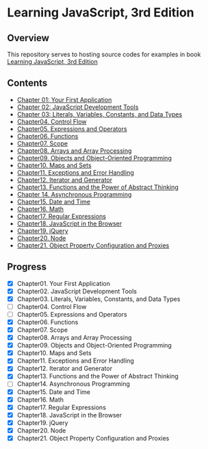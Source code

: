 # Learning JavaScript, 3rd Edition    

## Overview  
This repository serves to hosting source codes for examples in book [Learning JavaScript, 3rd Edition](https://www.amazon.cn/JavaScript%E5%AD%A6%E4%B9%A0%E6%8C%87%E5%8D%97-%E7%AC%AC3%E7%89%88-%E7%BE%8E-Ethan-Brown-%E5%B8%83%E6%9C%97/dp/B073L8PGSD/ref=sr_1_1?s=books&ie=UTF8&qid=1510117364&sr=1-1&keywords=Learning+JavaScript%2C+3rd+Edition&dpID=51uMzRdcOHL&preST=_SX258_BO1,204,203,200_QL70_&dpSrc=srch)

## Contents  
+ [Chapter 01: Your First Application](chapter01/README.md)  
+ [Chapter 02: JavaScript Development Tools](chapter02/README.md)    
+ [Chapter 03: Literals, Variables, Constants, and Data Types](chapter03/README.md)    
+ [Chapter04. Control Flow](chapter04/README.md)    
+ [Chapter05. Expressions and Operators](chapter05/README.md)  
+ [Chapter06. Functions](chapter06-functions/README.md)  
+ [Chapter07. Scope](chapter07-scope/README.md)  
+ [Chapter08. Arrays and Array Processing](chapter08-arr-process/README.md)  
+ [Chapter09. Objects and Object-Oriented Programming](chapter09-oop/README.md)  
+ [Chapter10. Maps and Sets](chapter11-map-set/README.md)  
+ [Chapter11. Exceptions and Error Handling](chapter11-exception-err/README.md)  
+ [Chapter12. Iterator and Generator](chapter10-itr-gen/README.md)  
+ [Chapter13. Functions and the Power of Abstract Thinking](chapter13-functional-thinking/README.md)  
+ [Chapter 14. Asynchronous Programming](chapter14-async-programming/README.md)  
+ [Chapter15. Date and Time](chapter15-date-time/README.md)   
+ [Chapter16. Math](chapter16-math/README.md)  
+ [Chapter17. Regular Expressions](chapter17-regex/README.md)  
+ [Chapter18. JavaScript in the Browser](chapter18-js-in-browser/README.md)  
+ [Chapter19. jQuery](chapter19-jquery/README.md)  
+ [Chapter20. Node](chapter20-node/README.md)  
+ [Chapter21. Object Property Configuration and Proxies](chapter21-obj-prop-config-and-proxy/README.md)  

## Progress  
+ [x] Chapter01. Your First Application  
+ [x] Chapter02. JavaScript Development Tools  
+ [x] Chapter03. Literals, Variables, Constants, and Data Types  
+ [ ] Chapter04. Control Flow  
+ [ ] Chapter05. Expressions and Operators  
+ [x] Chapter06. Functions  
+ [x] Chapter07. Scope  
+ [x] Chapter08. Arrays and Array Processing  
+ [x] Chapter09. Objects and Object-Oriented Programming  
+ [x] Chapter10. Maps and Sets  
+ [x] Chapter11. Exceptions and Error Handling  
+ [x] Chapter12. Iterator and Generator  
+ [x] Chapter13. Functions and the Power of Abstract Thinking
+ [ ] Chapter14. Asynchronous Programming  
+ [x] Chapter15. Date and Time  
+ [x] Chapter16. Math  
+ [x] Chapter17. Regular Expressions  
+ [x] Chapter18. JavaScript in the Browser  
+ [x] Chapter19. jQuery  
+ [x] Chapter20. Node  
+ [x] Chapter21. Object Property Configuration and Proxies
